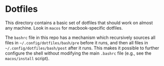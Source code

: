 # Dotfiles

This directory contains a basic set of dotfiles that should work on almost any
machine. Look in `macos` for macbook-specific dotfiles.

The `bashrc` file in this repo has a mechanism which recursively sources all
files in `~/.config/dotfiles/bash/pre` before it runs, and then all files in
`~/.config/dotfiles/bash/post` after it runs. This makes it possible to further
configure the shell without modifying the main `.bashrc` file (e.g., see the
`macos/install` script).
